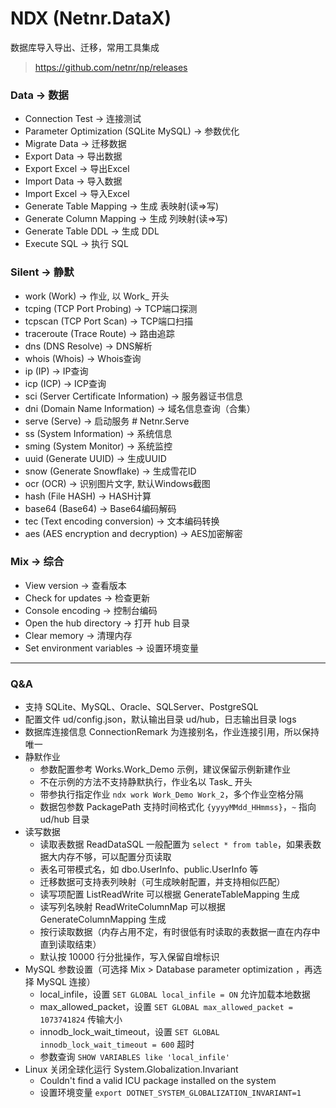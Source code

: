 # NDX (Netnr.DataX)
数据库导入导出、迁移，常用工具集成

> https://github.com/netnr/np/releases

### Data -> 数据
- Connection Test -> 连接测试
- Parameter Optimization (SQLite MySQL) -> 参数优化
- Migrate Data -> 迁移数据
- Export Data -> 导出数据
- Export Excel -> 导出Excel
- Import Data -> 导入数据
- Import Excel -> 导入Excel
- Generate Table Mapping -> 生成 表映射(读=>写)
- Generate Column Mapping -> 生成 列映射(读=>写)
- Generate Table DDL -> 生成 DDL
- Execute SQL -> 执行 SQL

### Silent -> 静默
- work (Work) -> 作业, 以 Work_ 开头
- tcping (TCP Port Probing) -> TCP端口探测
- tcpscan (TCP Port Scan) -> TCP端口扫描
- traceroute (Trace Route) -> 路由追踪
- dns (DNS Resolve) -> DNS解析
- whois (Whois) -> Whois查询
- ip (IP) -> IP查询
- icp (ICP) -> ICP查询
- sci (Server Certificate Information) -> 服务器证书信息
- dni (Domain Name Information) -> 域名信息查询（合集）
- serve (Serve) -> 启动服务 # Netnr.Serve
- ss (System Information) -> 系统信息
- sming (System Monitor) -> 系统监控
- uuid (Generate UUID) -> 生成UUID
- snow (Generate Snowflake) -> 生成雪花ID
- ocr (OCR) -> 识别图片文字, 默认Windows截图
- hash (File HASH) -> HASH计算
- base64 (Base64) -> Base64编码解码
- tec (Text encoding conversion) -> 文本编码转换
- aes (AES encryption and decryption) -> AES加密解密

### Mix -> 综合
- View version -> 查看版本
- Check for updates -> 检查更新
- Console encoding -> 控制台编码
- Open the hub directory -> 打开 hub 目录
- Clear memory -> 清理内存
- Set environment variables -> 设置环境变量

---

### Q&A
- 支持 SQLite、MySQL、Oracle、SQLServer、PostgreSQL
- 配置文件 ud/config.json，默认输出目录 ud/hub，日志输出目录 logs
- 数据库连接信息 ConnectionRemark 为连接别名，作业连接引用，所以保持唯一
- 静默作业
  - 参数配置参考 Works.Work_Demo 示例，建议保留示例新建作业
  - 不在示例的方法不支持静默执行，作业名以 Task_ 开头
  - 带参执行指定作业 `ndx work Work_Demo Work_2`，多个作业空格分隔
  - 数据包参数 PackagePath 支持时间格式化 `{yyyyMMdd_HHmmss}`，`~` 指向 ud/hub 目录
- 读写数据
  - 读取表数据 ReadDataSQL 一般配置为 `select * from table`，如果表数据大内存不够，可以配置分页读取
  - 表名可带模式名，如 dbo.UserInfo、public.UserInfo 等
  - 迁移数据可支持表列映射（可生成映射配置，并支持相似匹配）
  - 读写项配置 ListReadWrite 可以根据 GenerateTableMapping 生成
  - 读写列名映射 ReadWriteColumnMap 可以根据 GenerateColumnMapping 生成
  - 按行读取数据（内存占用不定，有时很低有时读取的表数据一直在内存中直到读取结束）
  - 默认按 10000 行分批操作，写入保留自增标识
- MySQL 参数设置（可选择 Mix > Database parameter optimization ，再选择 MySQL 连接）
  - local_infile，设置 `SET GLOBAL local_infile = ON` 允许加载本地数据
  - max_allowed_packet，设置 `SET GLOBAL max_allowed_packet = 1073741824` 传输大小
  - innodb_lock_wait_timeout，设置 `SET GLOBAL innodb_lock_wait_timeout = 600` 超时
  - 参数查询 `SHOW VARIABLES like 'local_infile'`
- Linux 关闭全球化运行 System.Globalization.Invariant
  - Couldn't find a valid ICU package installed on the system
  - 设置环境变量 `export DOTNET_SYSTEM_GLOBALIZATION_INVARIANT=1`